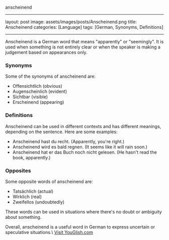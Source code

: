 anscheinend

---
layout: post
image: assets/images/posts/Anscheinend.png
title: Anscheinend
categories: [Language]
tags: [German, Synonyms, Definitions]

---

Anscheinend is a German word that means "apparently" or "seemingly". It is used when something is not entirely clear or when the speaker is making a judgement based on appearances only. 

### Synonyms

Some of the synonyms of anscheinend are:

- Offensichtlich (obvious)
- Augenscheinlich (evident)
- Sichtbar (visible)
- Erscheinend (appearing)

### Definitions

Anscheinend can be used in different contexts and has different meanings, depending on the sentence. Here are some examples:

- Anscheinend hast du recht. (Apparently, you're right.)
- Anscheinend wird es bald regnen. (It seems like it will rain soon.)
- Anscheinend hat er das Buch noch nicht gelesen. (He hasn't read the book, apparently.)

### Opposites

Some opposite words of anscheinend are:

- Tatsächlich (actual)
- Wirklich (real)
- Zweifellos (undoubtedly)

These words can be used in situations where there's no doubt or ambiguity about something.

Overall, anscheinend is a useful word in German to express uncertain or speculative situations.\ <a id="yg-widget-0" class="youglish-widget" data-query="Anscheinend" data-lang="german" data-components="8412" data-auto-start="0" data-bkg-color="theme_light" data-title="How%20to%20pronounce%20Anscheinend%20in%20German"  rel="nofollow" href="https://youglish.com">Visit YouGlish.com</a><script async src="https://youglish.com/public/emb/widget.js" charset="utf-8"></script>